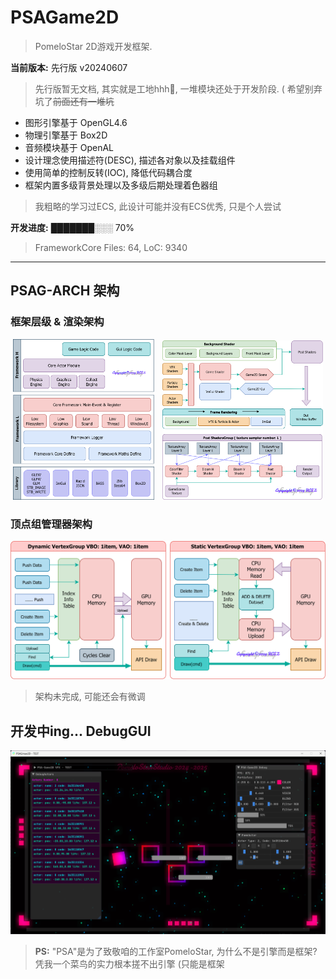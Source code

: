 
# PSAGame2D
> PomeloStar 2D游戏开发框架.

__当前版本:__ 先行版 v20240607

> 先行版暂无文档, 其实就是工地hhh🙂, 一堆模块还处于开发阶段. ( 希望别弃坑了~~前面还有一堆坑~~

- 图形引擎基于 OpenGL4.6
- 物理引擎基于 Box2D
- 音频模块基于 OpenAL
- 设计理念使用描述符(DESC), 描述各对象以及挂载组件
- 使用简单的控制反转(IOC), 降低代码耦合度
- 框架内置多级背景处理以及多级后期处理着色器组
> 我粗略的学习过ECS, 此设计可能并没有ECS优秀, 只是个人尝试

__开发进度:__ ███████░░░ 70%
> FrameworkCore Files: 64, LoC: 9340
---

## PSAG-ARCH 架构

### 框架层级 & 渲染架构

<p align="center">
  <img src="PSAGameDesigns/EngineLayersArch.png" style="width:45%"/>
  <span style="display:inline-block; width:1%;"></span>
  <img src="PSAGameDesigns/RendererArch.png" style="width:51%;"/>
</p>

### 顶点组管理器架构

<p align="center">
  <img src="PSAGameDesigns/VertexGroupsArch.png"/>
</p>

> 架构未完成, 可能还会有微调

## 开发中ing... DebugGUI

<img src="PSAGameDesigns/PSAGame2Dv20240529.0408.png"/>

> __PS:__ "PSA"是为了致敬咱的工作室PomeloStar, 为什么不是引擎而是框架? 凭我一个菜鸟的实力根本搓不出引擎 (只能是框架
